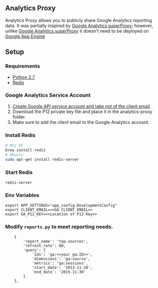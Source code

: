 ## Analytics Proxy

Analytics Proxy allows you to publicly share Google Analytics reporting data. It was partially inspired by [Google Analytics superProxy](https://github.com/googleanalytics/google-analytics-super-proxy); however, unlike [Google Analytics superProxy](https://github.com/googleanalytics/google-analytics-super-proxy) it doesn’t need to be deployed on [Google App Engine](https://appengine.google.com/)

## Setup

### Requirements
- [Python 2.7](https://docs.python.org/2/)
- [Redis](http://redis.io/)

### Google Analytics Service Account
1. [Create Google API service account and take not of the client email](https://developers.google.com/accounts/docs/OAuth2ServiceAccount).
2.  Download the P12 private key file and place it in the analytics-proxy folder.
3.  Make sure to add the client email to the Google Analytics account.

### Install Redis
```bash
# Mac OS
brew install redis
# Ubuntu
sudo apt-get install redis-server
```

### Start Redis
```
redis-server
```

### Env Variables
```
export APP_SETTINGS="app_config.DevelopmentConfig"
export CLIENT_EMAIL=<<GA CLIENT_EMAIL>>
export GA_P12_KEY=<<Location of P12 Key>>
```

### Modify `reports.py` to meet reporting needs.
```
    {
        'report_name': 'top-sources',
        'refresh_rate': 60,
        'query': {
            'ids': 'ga:<<your ga:ID>>',
            'dimensions': 'ga:source',
            'metrics': 'ga:sessions',
            'start_date': '2013-11-20',
            'end_date': '2015-11-30'
        }
    },
```
